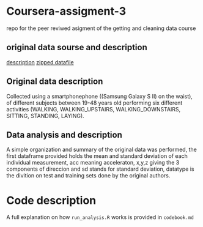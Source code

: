 # Coursera-assigment-3
repo for the peer reviwed asigment of the getting and cleaning data course

## original data sourse and description
[description](http://archive.ics.uci.edu/ml/datasets/Human+Activity+Recognition+Using+Smartphones)
[zipped datafile](https://d396qusza40orc.cloudfront.net/getdata%2Fprojectfiles%2FUCI%20HAR%20Dataset.zip)

## Original data description
Collected using a smartphonephone ((Samsung Galaxy S II) on the waist), of different subjects between 19-48 years old performing six different activities (WALKING, WALKING_UPSTAIRS, WALKING_DOWNSTAIRS, SITTING, STANDING, LAYING).

## Data analysis and description
A simple organization and summary of the original data was performed, the first dataframe provided holds the mean and standard deviation of each individual measurement, acc meaning acceleraton, x,y,z giving the 3 components of direccion and sd stands for standard deviation,
datatype is the divition on test and training sets done by the original authors.

# Code description
A full explanation on how `run_analysis.R` works is provided in `codebook.md`
